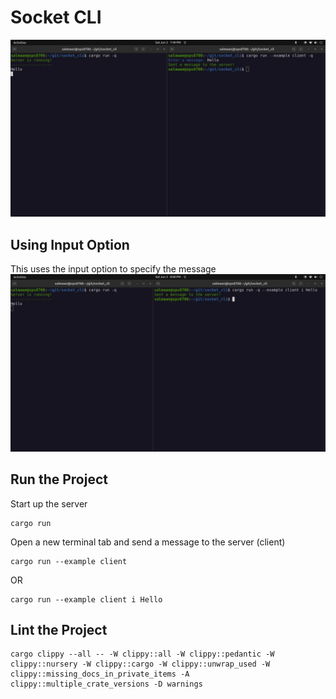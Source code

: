 # Socket CLI
![socket cli](images/socket_cli.webp)

## Using Input Option
This uses the input option to specify the message
![socket cli using input option](images/socket_cli_with_input_option.webp)

## Run the Project
Start up the server
```
cargo run
```

Open a new terminal tab and send a message to the server (client)
```
cargo run --example client
```

OR

```
cargo run --example client i Hello
```


## Lint the Project
```
cargo clippy --all -- -W clippy::all -W clippy::pedantic -W clippy::nursery -W clippy::cargo -W clippy::unwrap_used -W clippy::missing_docs_in_private_items -A clippy::multiple_crate_versions -D warnings
```
